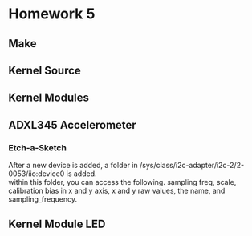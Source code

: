 # Homework 5

## Make
## Kernel Source
## Kernel Modules 
## ADXL345 Accelerometer
### Etch-a-Sketch
After a new device is added, a folder in /sys/class/i2c-adapter/i2c-2/2-0053/iio:device0 is added. \
within this folder, you can access the following.
sampling freq, scale, calibration bias in x and y axis, x and y raw values, the name, and sampling_frequency.
## Kernel Module LED
